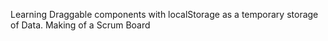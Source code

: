 Learning Draggable components with localStorage as a temporary storage of Data.
Making of a Scrum Board